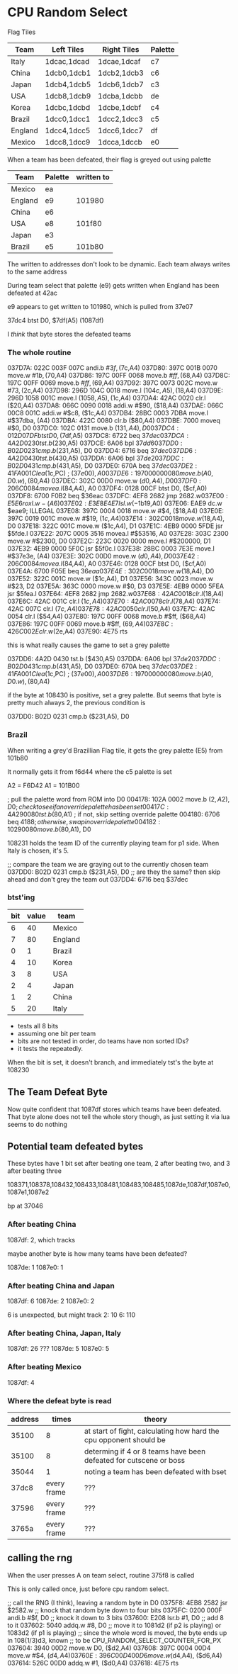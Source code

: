 # CPU Random Select

Flag Tiles

| Team    | Left Tiles  | Right Tiles | Palette |
| ------- | ----------- | ----------- | ------- |
| Italy   | 1dcac,1dcad | 1dcae,1dcaf | c7      |
| China   | 1dcb0,1dcb1 | 1dcb2,1dcb3 | c6      |
| Japan   | 1dcb4,1dcb5 | 1dcb6,1dcb7 | c3      |
| USA     | 1dcb8,1dcb9 | 1dcba,1dcbb | de      |
| Korea   | 1dcbc,1dcbd | 1dcbe,1dcbf | c4      |
| Brazil  | 1dcc0,1dcc1 | 1dcc2,1dcc3 | c5      |
| England | 1dcc4,1dcc5 | 1dcc6,1dcc7 | df      |
| Mexico  | 1dcc8,1dcc9 | 1dcca,1dccb | e0      |

When a team has been defeated, their flag is greyed out using palette

| Team    | Palette | written to |
| ------- | ------- | ---------- |
| Mexico  | ea      |            |
| England | e9      | 101980     |
| China   | e6      |            |
| USA     | e8      | 101f80     |
| Japan   | e3      |            |
| Brazil  | e5      | 101b80     |

The written to addresses don't look to be dynamic. Each team always writes to the same address

During team select that palette (e9) gets written when England has been defeated at 42ac

e9 appears to get written to 101980, which is pulled from 37e07

37dc4 btst D0, $7df(A5) (1087df)

I _think_ that byte stores the defeated teams

### The whole routine

037D7A: 022C 003F 007C andi.b #$3f, ($7c,A4)
037D80: 397C 001B 0070 move.w  #$1b, ($70,A4)
037D86: 197C 00FF 0068 move.b  #$ff, ($68,A4)
037D8C: 197C 00FF 0069 move.b  #$ff, ($69,A4)
037D92: 397C 0073 002C move.w  #$73, ($2c,A4)
037D98: 296D 104C 0018 move.l  ($104c,A5), ($18,A4)
037D9E: 296D 1058 001C move.l  ($1058,A5), ($1c,A4)
037DA4: 42AC 0020      clr.l   ($20,A4)
037DA8: 066C 0090 0018 addi.w  #$90, ($18,A4)
037DAE: 066C 00C8 001C addi.w  #$c8, ($1c,A4)
037DB4: 28BC 0003 7DBA move.l  #$37dba, (A4)
037DBA: 422C 0080      clr.b   ($80,A4)
037DBE: 7000           moveq   #$0, D0
037DC0: 102C 0131      move.b  ($131,A4), D0
037DC4: 012D 07DF      btst    D0, ($7df,A5)
037DC8: 6722           beq     $37dec
037DCA: 4A2D 0230      tst.b   ($230,A5)
037DCE: 6A06           bpl     $37dd6
037DD0: B02D 0231      cmp.b   ($231,A5), D0
037DD4: 6716           beq     $37dec
037DD6: 4A2D 0430      tst.b   ($430,A5)
037DDA: 6A06           bpl     $37de2
037DDC: B02D 0431      cmp.b   ($431,A5), D0
037DE0: 670A           beq     $37dec
037DE2: 41FA 001C      lea     ($1c,PC) ; ($37e00), A0
037DE6: 1970 0000 0080 move.b  (A0,D0.w), ($80,A4)
037DEC: 302C 00D0      move.w  ($d0,A4), D0
037DF0: 206C 0084 movea.l ($84,A4), A0
037DF4: 0128 00CF      btst    D0, ($cf,A0)
037DF8: 6700 F0B2 beq $36eac
037DFC: 4EF8 2682      jmp     $2682.w
037E00: E5E6           roxl.w  -(A6)
037E02: E3E8 E4E7      lsl.w   (-$1b19,A0)
037E06: EAE9           dc.w    $eae9; ILLEGAL
037E08: 397C 0004 0018 move.w  #$4, ($18,A4)
037E0E: 397C 0019 001C move.w  #$19, ($1c,A4)
037E14: 302C 0018      move.w  ($18,A4), D0
037E18: 322C 001C      move.w  ($1c,A4), D1
037E1C: 4EB9 0000 5FDE jsr     $5fde.l
037E22: 207C 0005 3516 movea.l #$53516, A0
037E28: 303C 2300      move.w  #$2300, D0
037E2C: 223C 0020 0000 move.l  #$200000, D1
037E32: 4EB9 0000 5F0C jsr     $5f0c.l
037E38: 28BC 0003 7E3E move.l  #$37e3e, (A4)
037E3E: 302C 00D0      move.w  ($d0,A4), D0
037E42: 206C 0084 movea.l ($84,A4), A0
037E46: 0128 00CF      btst    D0, ($cf,A0)
037E4A: 6700 F05E beq $36eaa
037E4E: 302C 0018      move.w  ($18,A4), D0
037E52: 322C 001C      move.w  ($1c,A4), D1
037E56: 343C 0023      move.w  #$23, D2
037E5A: 363C 0000      move.w  #$0, D3
037E5E: 4EB9 0000 5FEA jsr     $5fea.l
037E64: 4EF8 2682      jmp     $2682.w
037E68: 42AC 0018      clr.l   ($18,A4)
037E6C: 42AC 001C      clr.l   ($1c,A4)
037E70: 42AC 0078      clr.l   ($78,A4)
037E74: 42AC 007C      clr.l   ($7c,A4)
037E78: 42AC 0050      clr.l   ($50,A4)
037E7C: 42AC 0054      clr.l   ($54,A4)
037E80: 197C 00FF 0068 move.b  #$ff, ($68,A4)
037E86: 197C 00FF 0069 move.b  #$ff, ($69,A4)
037E8C: 426C 002E clr.w ($2e,A4)
037E90: 4E75 rts

this is what really causes the game to set a grey palette

037DD6: 4A2D 0430 tst.b ($430,A5)
037DDA: 6A06 bpl $37de2
037DDC: B02D 0431 cmp.b ($431,A5), D0
037DE0: 670A beq $37dec
037DE2: 41FA 001C lea ($1c,PC) ; ($37e00), A0
037DE6: 1970 0000 0080 move.b (A0,D0.w), ($80,A4)

if the byte at 108430 is positive, set a grey palette. But seems that byte is pretty much always 2, the previous condition is

037DD0: B02D 0231 cmp.b ($231,A5), D0

### Brazil

When writing a grey'd Brazillian Flag tile, it gets the grey palette (E5) from 101b80

It normally gets it from f6d44 where the c5 palette is set

A2 = F6D42
A1 = 101B00

; pull the palette word from ROM into D0
004178: 102A 0002 move.b ($2,A2), D0
; check to see if an override palette has been set
00417C: 4A29 0080 tst.b ($80,A1)
; if not, skip setting override palette
004180: 6706 beq $4188
; otherwise, swap in override palette
004182: 1029 0080 move.b ($80,A1), D0

108231 holds the team ID of the currently playing team for p1 side. When Italy is chosen, it's 5.

;; compare the team we are graying out to the currently chosen team
037DD0: B02D 0231 cmp.b ($231,A5), D0
;; are they the same? then skip ahead and don't grey the team out
037DD4: 6716 beq $37dec

### btst'ing

| bit | value | team    |
| --- | ----- | ------- |
| 6   | 40    | Mexico  |
| 7   | 80    | England |
| 0   | 1     | Brazil  |
| 4   | 10    | Korea   |
| 3   | 8     | USA     |
| 2   | 4     | Japan   |
| 1   | 2     | China   |
| 5   | 20    | Italy   |

- tests all 8 bits
- assuming one bit per team
- bits are not tested in order, do teams have non sorted IDs?
- it tests the repeatedly.

When the bit is set, it doesn't branch, and immediately tst's the byte at 108230

## The Team Defeat Byte

Now quite confident that 1087df stores which teams have been defeated. That byte alone does not tell the whole story though, as just setting it via lua seems to do nothing

## Potential team defeated bytes

These bytes have 1 bit set after beating one team, 2 after beating two, and 3 after beating three

108371,108378,108432,108433,108481,108483,108485,1087de,1087df,1087e0,1087e1,1087e2

bp at 37046

### After beating China

1087df: 2, which tracks

maybe another byte is how many teams have been defeated?

1087de: 1
1087e0: 1

### After beating China and Japan

1087df: 6
1087de: 2
1087e0: 2

6 is unexpected, but might track
2: 10
6: 110

### After beating China, Japan, Italy

1087df: 26 ???
1087de: 5
1087e0: 5

### After beating Mexico

1087df: 4

### Where the defeat byte is read

| address | times       | theory                                                             |
| ------- | ----------- | ------------------------------------------------------------------ |
| 35100   | 8           | at start of fight, calculating how hard the cpu opponent should be |
| 35100   | 8           | determing if 4 or 8 teams have been defeated for cutscene or boss  |
| 35044   | 1           | noting a team has been defeated with bset                          |
| 37dc8   | every frame | ???                                                                |
| 37596   | every frame | ???                                                                |
| 3765a   | every frame | ???                                                                |

## calling the rng

When the user presses A on team select, routine 375f8 is called

This is only called once, just before cpu random select.

;; call the RNG (I think), leaving a random byte in D0
0375F8: 4EB8 2582 jsr $2582.w
;; knock that random byte down to four bits
0375FC: 0200 000F      andi.b  #$f, D0
;; knock it down to 3 bits
037600: E208 lsr.b #1, D0
;; add 8 to it
037602: 5040 addq.w #8, D0
;; move it to 1081d2 (if p2 is playing) or 1083d2 (if p1 is playing)
;; since the whole word is moved, the byte ends up in 108(1/3)d3, known
;; to be CPU_RANDOM_SELECT_COUNTER_FOR_PX
037604: 3940 00D2 move.w D0, ($d2,A4)
037608: 397C 0004 00D4 move.w  #$4, ($d4,A4)
03760E: 396C 00D4 00D6 move.w ($d4,A4), ($d6,A4)
037614: 526C 00D0 addq.w #1, ($d0,A4)
037618: 4E75 rts
